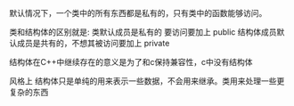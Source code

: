 默认情况下，一个类中的所有东西都是私有的，只有类中的函数能够访问。

类和结构体的区别就是:
类默认成员是私有的 要访问要加上 public
结构体成员默认成员是共有的，不想其被访问要加上 private

结构体在C++中继续存在的意义是为了和c保持兼容性，c中没有结构体

风格上 结构体只是单纯的用来表示一些数据，不会用来继承。类用来处理一些更复杂的东西